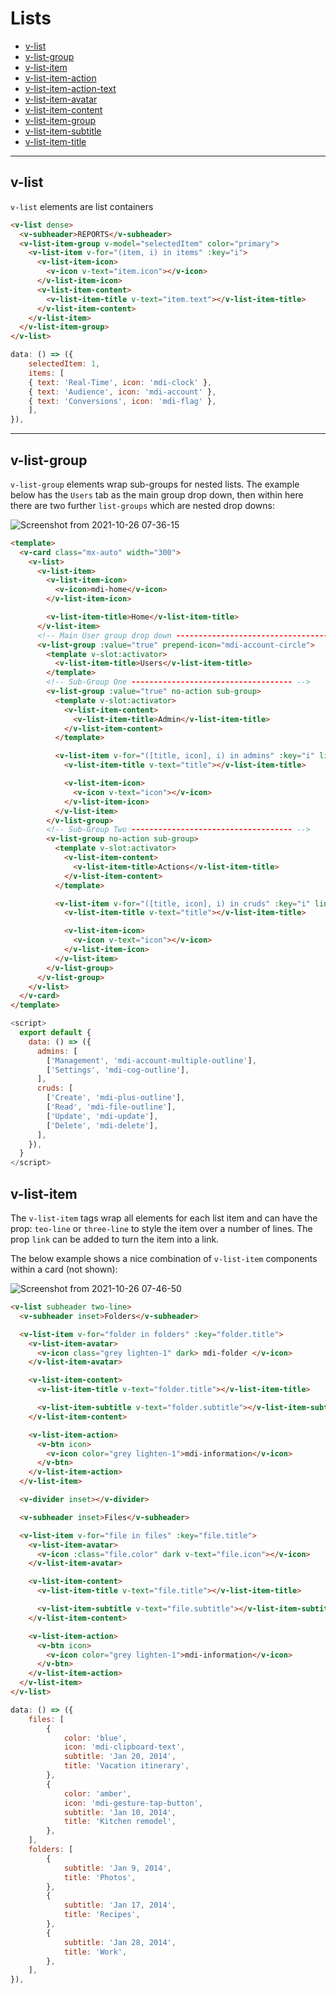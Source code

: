 # Lists

- [v-list](#v-list)
- [v-list-group](#v-list-group)
- [v-list-item](#v-list-item)
- [v-list-item-action](#v-list-item-action)
- [v-list-item-action-text](#v-list-item-action-text)
- [v-list-item-avatar](#v-list-item-avatar)
- [v-list-item-content](#v-list-item-content)
- [v-list-item-group](#v-list-item-group)
- [v-list-item-subtitle](#v-list-item-subtitle)
- [v-list-item-title](#v-list-item-title)

---

## v-list

`v-list` elements are list containers

```html
<v-list dense>
  <v-subheader>REPORTS</v-subheader>
  <v-list-item-group v-model="selectedItem" color="primary">
    <v-list-item v-for="(item, i) in items" :key="i">
      <v-list-item-icon>
        <v-icon v-text="item.icon"></v-icon>
      </v-list-item-icon>
      <v-list-item-content>
        <v-list-item-title v-text="item.text"></v-list-item-title>
      </v-list-item-content>
    </v-list-item>
  </v-list-item-group>
</v-list>
```

```js
data: () => ({
    selectedItem: 1,
    items: [
    { text: 'Real-Time', icon: 'mdi-clock' },
    { text: 'Audience', icon: 'mdi-account' },
    { text: 'Conversions', icon: 'mdi-flag' },
    ],
}),

```

---

## v-list-group

`v-list-group` elements wrap sub-groups for nested lists. The example below has the `Users` tab as the main group drop down, then within here there are two further `list-groups` which are nested drop downs:

![Screenshot from 2021-10-26 07-36-15](https://user-images.githubusercontent.com/73107656/138821850-89d32bbf-b88e-41d9-90b6-ec1bf42afdfc.png)

```html
<template>
  <v-card class="mx-auto" width="300">
    <v-list>
      <v-list-item>
        <v-list-item-icon>
          <v-icon>mdi-home</v-icon>
        </v-list-item-icon>

        <v-list-item-title>Home</v-list-item-title>
      </v-list-item>
      <!-- Main User group drop down ------------------------------------ -->
      <v-list-group :value="true" prepend-icon="mdi-account-circle">
        <template v-slot:activator>
          <v-list-item-title>Users</v-list-item-title>
        </template>
        <!-- Sub-Group One ------------------------------------ -->
        <v-list-group :value="true" no-action sub-group>
          <template v-slot:activator>
            <v-list-item-content>
              <v-list-item-title>Admin</v-list-item-title>
            </v-list-item-content>
          </template>

          <v-list-item v-for="([title, icon], i) in admins" :key="i" link>
            <v-list-item-title v-text="title"></v-list-item-title>

            <v-list-item-icon>
              <v-icon v-text="icon"></v-icon>
            </v-list-item-icon>
          </v-list-item>
        </v-list-group>
        <!-- Sub-Group Two ------------------------------------ -->
        <v-list-group no-action sub-group>
          <template v-slot:activator>
            <v-list-item-content>
              <v-list-item-title>Actions</v-list-item-title>
            </v-list-item-content>
          </template>

          <v-list-item v-for="([title, icon], i) in cruds" :key="i" link>
            <v-list-item-title v-text="title"></v-list-item-title>

            <v-list-item-icon>
              <v-icon v-text="icon"></v-icon>
            </v-list-item-icon>
          </v-list-item>
        </v-list-group>
      </v-list-group>
    </v-list>
  </v-card>
</template>
```

```js
<script>
  export default {
    data: () => ({
      admins: [
        ['Management', 'mdi-account-multiple-outline'],
        ['Settings', 'mdi-cog-outline'],
      ],
      cruds: [
        ['Create', 'mdi-plus-outline'],
        ['Read', 'mdi-file-outline'],
        ['Update', 'mdi-update'],
        ['Delete', 'mdi-delete'],
      ],
    }),
  }
</script>

```

## v-list-item

The `v-list-item` tags wrap all elements for each list item and can have the prop: `teo-line` or `three-line` to style the item over a number of lines. The prop `link` can be added to turn the item into a link.

The below example shows a nice combination of `v-list-item` components within a card (not shown):

![Screenshot from 2021-10-26 07-46-50](https://user-images.githubusercontent.com/73107656/138823184-52b6f8dc-beba-4108-a026-dc1fd8d91a17.png)

```html
<v-list subheader two-line>
  <v-subheader inset>Folders</v-subheader>

  <v-list-item v-for="folder in folders" :key="folder.title">
    <v-list-item-avatar>
      <v-icon class="grey lighten-1" dark> mdi-folder </v-icon>
    </v-list-item-avatar>

    <v-list-item-content>
      <v-list-item-title v-text="folder.title"></v-list-item-title>

      <v-list-item-subtitle v-text="folder.subtitle"></v-list-item-subtitle>
    </v-list-item-content>

    <v-list-item-action>
      <v-btn icon>
        <v-icon color="grey lighten-1">mdi-information</v-icon>
      </v-btn>
    </v-list-item-action>
  </v-list-item>

  <v-divider inset></v-divider>

  <v-subheader inset>Files</v-subheader>

  <v-list-item v-for="file in files" :key="file.title">
    <v-list-item-avatar>
      <v-icon :class="file.color" dark v-text="file.icon"></v-icon>
    </v-list-item-avatar>

    <v-list-item-content>
      <v-list-item-title v-text="file.title"></v-list-item-title>

      <v-list-item-subtitle v-text="file.subtitle"></v-list-item-subtitle>
    </v-list-item-content>

    <v-list-item-action>
      <v-btn icon>
        <v-icon color="grey lighten-1">mdi-information</v-icon>
      </v-btn>
    </v-list-item-action>
  </v-list-item>
</v-list>
```

```js
data: () => ({
    files: [
        {
            color: 'blue',
            icon: 'mdi-clipboard-text',
            subtitle: 'Jan 20, 2014',
            title: 'Vacation itinerary',
        },
        {
            color: 'amber',
            icon: 'mdi-gesture-tap-button',
            subtitle: 'Jan 10, 2014',
            title: 'Kitchen remodel',
        },
    ],
    folders: [
        {
            subtitle: 'Jan 9, 2014',
            title: 'Photos',
        },
        {
            subtitle: 'Jan 17, 2014',
            title: 'Recipes',
        },
        {
            subtitle: 'Jan 28, 2014',
            title: 'Work',
        },
    ],
}),
```

